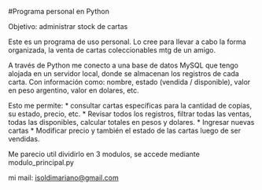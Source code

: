 #Programa personal en Python

Objetivo: administrar stock de cartas

Este es un programa de uso personal. Lo cree para llevar a cabo la forma organizada, la venta de cartas coleccionables mtg de un amigo.

A través de Python me conecto a una base de datos MySQL que tengo alojada en un servidor local, donde se almacenan los registros de cada carta. Con información como: nombre, estado (vendida / disponible), valor en peso argentino, valor en dolares, etc.

Esto me permite:
	* consultar cartas específicas para la cantidad de copias, su estado, precio, etc. 
	* Revisar todos los registros, filtrar todas las ventas, todas las disponibles, calcular totales en pesos y dolares.
	* Ingresar nuevas cartas
	* Modificar precio y también el estado de las cartas luego de ser vendidas.

Me parecio util dividirlo en 3 modulos, se accede mediante modulo_principal.py

mi mail: isoldimariano@gmail.com